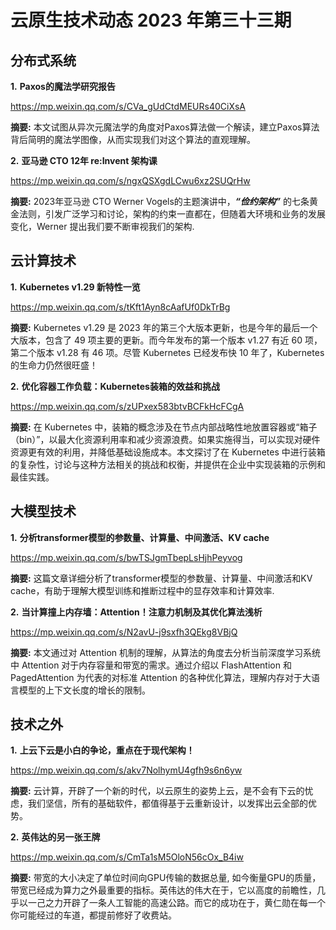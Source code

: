 # 云原生技术动态 2023 年第三十三期

## 分布式系统

**1.** **Paxos的魔法学研究报告**

https://mp.weixin.qq.com/s/CVa_gUdCtdMEURs40CiXsA

**摘要:** 本文试图从异次元魔法学的角度对Paxos算法做一个解读，建立Paxos算法背后简明的魔法学图像，从而实现我们对这个算法的直观理解。

**2.** **亚马逊 CTO 12年 re:Invent 架构课**

https://mp.weixin.qq.com/s/ngxQSXgdLCwu6xz2SUQrHw

**摘要:** 2023年亚马逊 CTO Werner Vogels的主题演讲中，***“俭约架构”*** 的七条黄金法则，引发广泛学习和讨论，架构的约束一直都在，但随着大环境和业务的发展变化，Werner 提出我们要不断审视我们的架构.

## 云计算技术

**1.** **Kubernetes v1.29 新特性一览**

https://mp.weixin.qq.com/s/tKft1Ayn8cAafUf0DkTrBg

**摘要:** Kubernetes v1.29 是 2023 年的第三个大版本更新，也是今年的最后一个大版本，包含了 49 项主要的更新。而今年发布的第一个版本 v1.27 有近 60 项，第二个版本 v1.28 有 46 项。尽管 Kubernetes 已经发布快 10 年了，Kubernetes 的生命力仍然很旺盛！

**2.** **优化容器工作负载：Kubernetes装箱的效益和挑战**

https://mp.weixin.qq.com/s/zUPxex583btvBCFkHcFCgA

**摘要:** 在 Kubernetes 中，装箱的概念涉及在节点内部战略性地放置容器或“箱子（bin）”，以最大化资源利用率和减少资源浪费。如果实施得当，可以实现对硬件资源更有效的利用，并降低基础设施成本。本文探讨了在 Kubernetes 中进行装箱的复杂性，讨论与这种方法相关的挑战和权衡，并提供在企业中实现装箱的示例和最佳实践。

## 大模型技术

**1.** **分析transformer模型的参数量、计算量、中间激活、KV cache**

https://mp.weixin.qq.com/s/bwTSJgmTbepLsHjhPeyvog

**摘要:** 这篇文章详细分析了transformer模型的参数量、计算量、中间激活和KV cache，有助于理解大模型训练和推断过程中的显存效率和计算效率.

**2.** **当计算撞上内存墙：Attention！注意力机制及其优化算法浅析**

https://mp.weixin.qq.com/s/N2avU-j9sxfh3QEkg8VBjQ

**摘要:** 本文通过对 Attention 机制的理解，从算法的角度去分析当前深度学习系统中 Attention 对于内存容量和带宽的需求。通过介绍以 FlashAttention 和 PagedAttention 为代表的对标准 Attention 的各种优化算法，理解内存对于大语言模型的上下文长度的增长的限制。

## 技术之外

**1.** **上云下云是小白的争论，重点在于现代架构！**

https://mp.weixin.qq.com/s/akv7NolhymU4gfh9s6n6yw

**摘要:** 云计算，开辟了一个新的时代，以云原生的姿势上云，是不会有下云的忧虑，我们坚信，所有的基础软件，都值得基于云重新设计，以发挥出云全部的优势。

**2.** **英伟达的另一张王牌**

https://mp.weixin.qq.com/s/CmTa1sM5OloN56cOx_B4iw

**摘要:** 带宽的大小决定了单位时间向GPU传输的数据总量, 如今衡量GPU的质量，带宽已经成为算力之外最重要的指标。英伟达的伟大在于，它以高度的前瞻性，几乎以一己之力开辟了一条人工智能的高速公路。而它的成功在于，黄仁勋在每一个你可能经过的车道，都提前修好了收费站。

